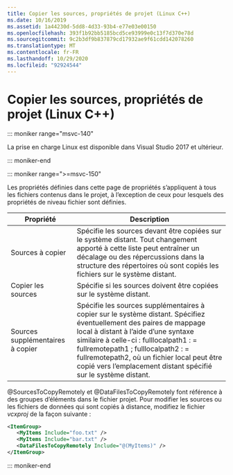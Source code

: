 ```yaml
---
title: Copier les sources, propriétés de projet (Linux C++)
ms.date: 10/16/2019
ms.assetid: 1a44230d-5dd8-4d33-93b4-e77e03e00150
ms.openlocfilehash: 393f1b92bb5185bcd5ce93999e0c13f7d370e78d
ms.sourcegitcommit: 9c2b3df9b837879cd17932ae9f61cdd142078260
ms.translationtype: MT
ms.contentlocale: fr-FR
ms.lasthandoff: 10/29/2020
ms.locfileid: "92924544"
---
```

# <a name="copy-sources-project-properties-linux-c"></a>Copier les sources, propriétés de projet (Linux C++)

::: moniker range="msvc-140"

La prise en charge Linux est disponible dans Visual Studio 2017 et ultérieur.

::: moniker-end

::: moniker range=">=msvc-150"

Les propriétés définies dans cette page de propriétés s’appliquent à tous les fichiers contenus dans le projet, à l’exception de ceux pour lesquels des propriétés de niveau fichier sont définies.

| Propriété | Description |
|--|--|
| Sources à copier | Spécifie les sources devant être copiées sur le système distant. Tout changement apporté à cette liste peut entraîner un décalage ou des répercussions dans la structure des répertoires où sont copiés les fichiers sur le système distant. |
| Copier les sources | Spécifie si les sources doivent être copiées sur le système distant. |
| Sources supplémentaires à copier | Spécifie les sources supplémentaires à copier sur le système distant. Spécifiez éventuellement des paires de mappage local à distant à l’aide d’une syntaxe similaire à celle-ci : fulllocalpath1 : = fullremotepath1 ; fulllocalpath2 : = fullremotepath2, où un fichier local peut être copié vers l’emplacement distant spécifié sur le système distant. |

@SourcesToCopyRemotely et @DataFilesToCopyRemotely font référence à des groupes d’éléments dans le fichier projet. Pour modifier les sources ou les fichiers de données qui sont copiés à distance, modifiez le fichier *vcxproj* de la façon suivante :

```xml
<ItemGroup>
   <MyItems Include="foo.txt" />
   <MyItems Include="bar.txt" />
   <DataFilesToCopyRemotely Include="@(MyItems)" />
</ItemGroup>
```

::: moniker-end
